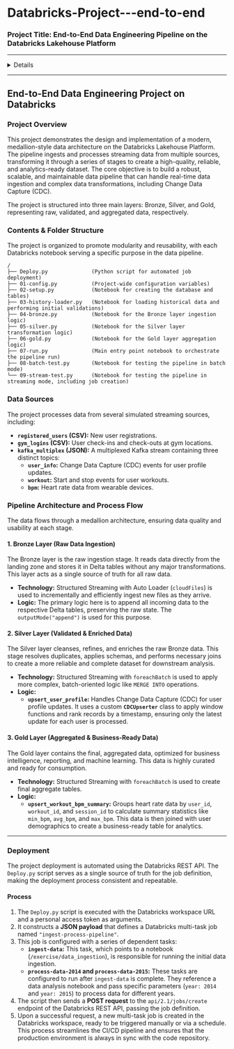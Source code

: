 # Databricks-Project---end-to-end

### **Project Title:** End-to-End Data Engineering Pipeline on the Databricks Lakehouse Platform

-----

<details>
  

  
### **CV/Resume Points**

  * Designed and implemented a scalable, multi-layered data architecture (Bronze, Silver, Gold) on Databricks to process real-time streaming data from diverse sources, including CSV, JSON, and a Kafka multiplex stream.
  * Engineered a robust ingestion framework using **Structured Streaming** and **Auto Loader (`cloudFiles`)** to handle incremental data loads, ensuring data idempotency and fault tolerance with checkpointing.
  * Developed sophisticated Change Data Capture (CDC) logic in the Silver layer to manage Slowly Changing Dimensions (SCD) Type 1 for user profiles, employing window functions to handle late and out-of-order data effectively.
  * Optimized data pipelines for performance by implementing **`foreachBatch`** for efficient upsert operations, utilizing **`withWatermark`** and **`dropDuplicates`** for stateful stream processing, and leveraging static-stream joins.
  * Automated the end-to-end deployment of the data pipeline as a Databricks multi-task job using the **Databricks REST API**, ensuring consistent and repeatable deployments across environments.
    
</details>

-----


## **End-to-End Data Engineering Project on Databricks**

### **Project Overview**

This project demonstrates the design and implementation of a modern, medallion-style data architecture on the Databricks Lakehouse Platform. The pipeline ingests and processes streaming data from multiple sources, transforming it through a series of stages to create a high-quality, reliable, and analytics-ready dataset. The core objective is to build a robust, scalable, and maintainable data pipeline that can handle real-time data ingestion and complex data transformations, including Change Data Capture (CDC).

The project is structured into three main layers: Bronze, Silver, and Gold, representing raw, validated, and aggregated data, respectively.

### **Contents & Folder Structure**

The project is organized to promote modularity and reusability, with each Databricks notebook serving a specific purpose in the data pipeline.

```
/
├── Deploy.py              (Python script for automated job deployment)
├── 01-config.py           (Project-wide configuration variables)
├── 02-setup.py            (Notebook for creating the database and tables)
├── 03-history-loader.py   (Notebook for loading historical data and performing initial validations)
├── 04-bronze.py           (Notebook for the Bronze layer ingestion logic)
├── 05-silver.py           (Notebook for the Silver layer transformation logic)
├── 06-gold.py             (Notebook for the Gold layer aggregation logic)
├── 07-run.py              (Main entry point notebook to orchestrate the pipeline run)
├── 08-batch-test.py       (Notebook for testing the pipeline in batch mode)
└── 09-stream-test.py      (Notebook for testing the pipeline in streaming mode, including job creation)
```

### **Data Sources**

The project processes data from several simulated streaming sources, including:

  * **`registered_users` (CSV):** New user registrations.
  * **`gym_logins` (CSV):** User check-ins and check-outs at gym locations.
  * **`kafka_multiplex` (JSON):** A multiplexed Kafka stream containing three distinct topics:
      * **`user_info`:** Change Data Capture (CDC) events for user profile updates.
      * **`workout`:** Start and stop events for user workouts.
      * **`bpm`:** Heart rate data from wearable devices.

### **Pipeline Architecture and Process Flow**

The data flows through a medallion architecture, ensuring data quality and usability at each stage.

#### **1. Bronze Layer (Raw Data Ingestion)**

The Bronze layer is the raw ingestion stage. It reads data directly from the landing zone and stores it in Delta tables without any major transformations. This layer acts as a single source of truth for all raw data.

  * **Technology:** Structured Streaming with Auto Loader (`cloudFiles`) is used to incrementally and efficiently ingest new files as they arrive.
  * **Logic:** The primary logic here is to append all incoming data to the respective Delta tables, preserving the raw state. The `outputMode("append")` is used for this purpose.

#### **2. Silver Layer (Validated & Enriched Data)**

The Silver layer cleanses, refines, and enriches the raw Bronze data. This stage resolves duplicates, applies schemas, and performs necessary joins to create a more reliable and complete dataset for downstream analysis.

  * **Technology:** Structured Streaming with `foreachBatch` is used to apply more complex, batch-oriented logic like `MERGE INTO` operations.
  * **Logic:**
      * **`upsert_user_profile`:** Handles Change Data Capture (CDC) for user profile updates. It uses a custom **`CDCUpserter`** class to apply window functions and rank records by a timestamp, ensuring only the latest update for each user is processed.

#### **3. Gold Layer (Aggregated & Business-Ready Data)**

The Gold layer contains the final, aggregated data, optimized for business intelligence, reporting, and machine learning. This data is highly curated and ready for consumption.

  * **Technology:** Structured Streaming with `foreachBatch` is used to create final aggregate tables.
  * **Logic:**
      * **`upsert_workout_bpm_summary`:** Groups heart rate data by `user_id`, `workout_id`, and `session_id` to calculate summary statistics like `min_bpm`, `avg_bpm`, and `max_bpm`. This data is then joined with user demographics to create a business-ready table for analytics.

-----

### **Deployment**

The project deployment is automated using the Databricks REST API. The `Deploy.py` script serves as a single source of truth for the job definition, making the deployment process consistent and repeatable.

#### **Process**

1.  The `Deploy.py` script is executed with the Databricks workspace URL and a personal access token as arguments.
2.  It constructs a **JSON payload** that defines a Databricks multi-task job named `"ingest-process-pipeline"`.
3.  This job is configured with a series of dependent tasks:
      * **`ingest-data`:** This task, which points to a notebook (`/exercise/data_ingestion`), is responsible for running the initial data ingestion.
      * **`process-data-2014` and `process-data-2015`:** These tasks are configured to run after `ingest-data` is complete. They reference a data analysis notebook and pass specific parameters (`year: 2014` and `year: 2015`) to process data for different years.
4.  The script then sends a **POST request** to the `api/2.1/jobs/create` endpoint of the Databricks REST API, passing the job definition.
5.  Upon a successful request, a new multi-task job is created in the Databricks workspace, ready to be triggered manually or via a schedule. This process streamlines the CI/CD pipeline and ensures that the production environment is always in sync with the code repository.
